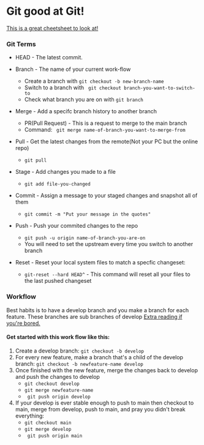# Git good at Git! 
[
This is a great cheetsheet to look at!](https://education.github.com/git-cheat-sheet-education.pdf)
### Git Terms

- HEAD - The latest commit.
- Branch - The name of your current work-flow
  - Create a branch with ```git checkout -b new-branch-name```
  - Switch to a branch with ``` git checkout branch-you-want-to-switch-to```
  - Check what branch you are on with ``` git branch ```
  
- Merge - Add a specifc branch history to another branch
  - PR(Pull Request) - This is a request to merge to the main branch
  - Command: ``` git merge name-of-branch-you-want-to-merge-from```

- Pull - Get the latest changes from the remote(Not your PC but the online repo)
  - ```git pull```
 
- Stage - Add changes you made to a file
  - ``` git add file-you-changed ```
 
- Commit - Assign a message to your staged changes and snapshot all of them
  - ``` git commit -m "Put your message in the quotes" ```
 
- Push - Push your commited changes to the repo
  - ``` git push -u origin name-of-branch-you-are-on ```
  - You will need to set the upstream every time you switch to another branch
 
- Reset - Reset your local system files to match a specfic changeset:
  - ```git-reset --hard HEAD^```  - This command will reset all your files to the last pushed changeset

### Workflow

Best habits is to have a develop branch and you make a branch for each feature. These branches are sub branches of develop
[Extra reading if you're bored.](https://nvie.com/posts/a-successful-git-branching-model/)

#### Get started with this work flow like this:
  1) Create a develop branch: ```git checkout -b develop```
  2) For every new feature, make a branch that's a child of the develop branch:  ```git checkout -b newfeature-name develop```
  3) Once finished with the new feature, merge the changes back to develop and push the changes to develop
       - ```git checkout develop ```
       - ```git merge newfeature-name```
       - ``` git push origin develop```
  4) If your develop is ever stable enough to push to main then checkout to main, merge from develop, push to main, and pray you didn't break everything:
       - ```git checkout main ```
       - ```git merge develop```
       - ``` git push origin main```
